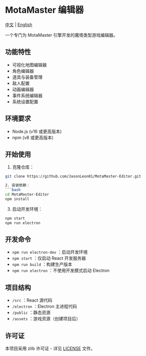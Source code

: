 # MotaMaster 编辑器
[中文](README_CN.md) | [English](README.md)

一个专门为 MotaMaster 引擎开发的魔塔类型游戏编辑器。

## 功能特性

- 可视化地图编辑器
- 角色编辑器
- 道具与装备管理
- 敌人配置
- 动画编辑器
- 事件系统编辑器
- 系统设置配置

## 环境要求

- Node.js (v16 或更高版本)
- npm (v8 或更高版本)

## 开始使用

1. 克隆仓库：
```bash
git clone https://github.com/JasonLeon01/MotaMaster-Editor.git

2. 安装依赖：
```bash
cd MotaMaster-Editor
npm install
```

3. 启动开发环境：
```bash
npm start
npm run electron
```

## 开发命令
- `npm run electron-dev` ：启动开发环境
- `npm start` ：仅启动 React 开发服务器
- `npm run build` ：构建生产版本
- `npm run electron` ：不使用开发模式启动 Electron

## 项目结构
- `/src` ：React 源代码
- `/electron` ：Electron 主进程代码
- `/public` ：静态资源
- `/assets` ：游戏资源（创建项目后）

## 许可证
本项目采用 zlib 许可证 - 详见 [LICENSE](LICENSE) 文件。
